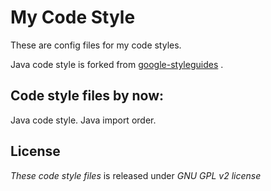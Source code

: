 # My Code Style

These are config files for my code styles.

Java code style is forked from [google-styleguides](https://code.google.com/p/google-styleguide/) .

## Code style files by now:

Java code style.
Java import order.

## License

*These code style files* is released under *GNU GPL v2 license*
